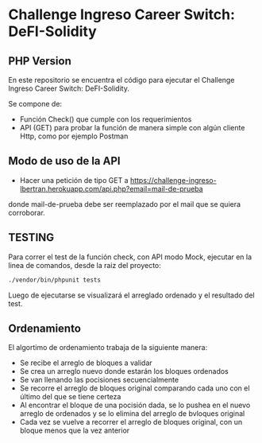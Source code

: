 # Challenge Ingreso Career Switch: DeFI-Solidity
## PHP Version

En este repositorio se encuentra el código para ejecutar el Challenge Ingreso Career Switch: DeFI-Solidity. 

Se compone de:

- Función Check() que cumple con los requerimientos
- API (GET) para probar la función de manera simple con algún cliente Http, como por ejemplo Postman

## Modo de uso de la API

- Hacer una petición de tipo GET a https://challenge-ingreso-lbertran.herokuapp.com/api.php?email=mail-de-prueba

donde mail-de-prueba debe ser reemplazado por el mail que se quiera corroborar.

## TESTING

Para correr el test de la función check, con API modo Mock, ejecutar en la linea de comandos, desde la raiz del proyecto:

```sh
./vendor/bin/phpunit tests
```

Luego de ejecutarse se visualizará el arreglado ordenado y el resultado del test.

## Ordenamiento

El algortimo de ordenamiento trabaja de la siguiente manera:

- Se recibe el arreglo de bloques a validar
- Se crea un arreglo nuevo donde estarán los bloques ordenados
- Se van llenando las pocisiones secuencialmente
- Se recorre el arreglo de bloques original comparando cada uno con el último del que se tiene certeza
- Al encontrar el bloque de una pocisión dada, se lo pushea en el nuevo arreglo de ordenados y se lo elimina del arreglo de bvloques original
- Cada vez se vuelve a recorrer el arreglo de bloques original, con un bloque menos que la vez anterior
